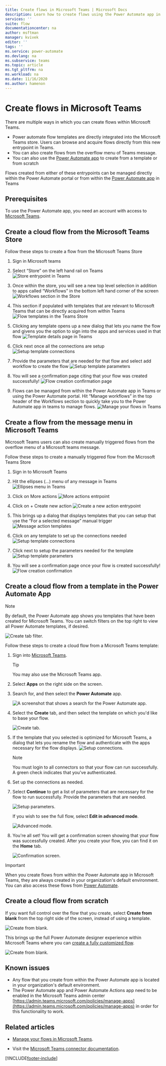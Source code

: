 ```yaml
---
title: Create flows in Microsoft Teams | Microsoft Docs
description: Learn how to create flows using the Power Automate app in Microsoft Teams
services: ''
suite: flow
documentationcenter: na
author: msftman
manager: kvivek
editor: ''
tags: ''
ms.service: power-automate
ms.devlang: na
ms.subservice: teams
ms.topic: article
ms.tgt_pltfrm: na
ms.workload: na
ms.date: 11/16/2020
ms.author: hamenon
---
```


# Create flows in Microsoft Teams

There are multiple ways in which you can create flows within Microsoft Teams.

- Power automate flow templates are directly integrated into the Microsoft Teams store. Users can browse and acquire flows directly from this new entrypoint in Teams.
- You can also create flows from the overflow menu of  Teams message. 
- You can also use the [Power Automate app](./install-teams-app.md) to create from a template or from scratch

Flows created from either of these entrypoints can be managed directly within the Power Automate portal or from within the [Power Automate app](./install-teams-app.md) in Teams

## Prerequisites

To use the Power Automate app, you need an account with access to [Microsoft Teams](https://teams.microsoft.com).

## Create a cloud flow from the Microsoft Teams Store

Follow these steps to create a flow from the Microsoft Teams Store

1.	Sign in Microsoft teams

2.	Select “Store” on the left hand rail on Teams  
![Store entrypoint in Teams](../media/power-automate-teams-app-create/Store-1.png)

3.	Once within the store, you will see a new top level selection in addition to apps called “Workflows” in the bottom left hand corner of the screen
![Workflows section in the Store](../media/power-automate-teams-app-create/Store-2.png)
 
4.	This section if populated with templates that are relevant to Microsoft Teams that can be directly acquired from within Teams
![Flow templates in the Teams Store](../media/power-automate-teams-app-create/store.jpg)
 
5.	Clicking any template opens up a new dialog that lets you name the flow and givens you the option to sign into the apps and services used in that flow
![Template details page in Teams](../media/power-automate-teams-app-create/Store-4.png)
 
6.	Click next once all the connections are setup
![Setup template connections](../media/power-automate-teams-app-create/Store-5.png)
 
7.	Provide the parameters that are needed for that flow and select add workflow to create the flow
![Setup template parameters](../media/power-automate-teams-app-create/Store-6.png)
 
8.	You will see a confirmation page citing that your flow was created successfully!
![Flow creation confirmation page](../media/power-automate-teams-app-create/Store-7.png)
 
9.	Flows can be managed from within the Power Automate app in Teams or using the Power Automate portal. Hit “Manage workflows” in the top header of the Workflows section to quickly take you to the Power Automate app in teams to manage flows.
![Manage your flows in Teams](../media/power-automate-teams-app-create/Store-8.png) 

## Create a flow from the message menu in Microsoft Teams

Microsoft Teams users can also create manually triggered flows from the overflow menu of a Microsoft teams message. 

Follow these steps to create a manually triggered flow from the Microsoft Teams Store
1.	Sign in to Microsoft Teams

2.	Hit the ellipses (…) menu of any message in Teams
![Ellipses menu in Teams](../media/power-automate-teams-app-create/create-action1.png) 
3.	Click on More actions
![More actions entrpoint](../media/power-automate-teams-app-create/create-action2.png) 
 
4.	Click on + Create new action
![Create a new action entrypoint](../media/power-automate-teams-app-create/create-action3.png) 
5.	This brings up a dialog that displays templates that you can setup that use the “For a selected message” manual trigger
![Message action templates](../media/power-automate-teams-app-create/create-action35.png) 
 
6.	Click on any template to set up the connections needed
![Setup template connections](../media/power-automate-teams-app-create/create-action4.png) 

7.	Click next to setup the parameters needed for the template
![Setup template parameters](../media/power-automate-teams-app-create/create-action5.png)

8.	You will see a confirmation page once your flow is created successfully!
![Flow creation confirmation](../media/power-automate-teams-app-create/create-action6.png)

## Create a cloud flow from a template in the Power Automate App

>[!NOTE]
>By default, the Power Automate app shows you templates that have been created for Microsoft Teams. You can switch filters on the top right to view all Power Automate templates, if desired.
 
![Create tab filter.](../media/power-automate-teams-app-create/create-filter.png)

Follow these steps to create a cloud flow from a Microsoft Teams template:

1. Sign into [Microsoft Teams](Https://Teams.Microsoft.com).

   >[!TIP]
   >You may also use the Microsoft Teams app.

1. Select **Apps** on the right side on the screen.
1. Search for, and then select the **Power Automate** app.

   ![A screenshot that shows a search for the Power Automate app.](../media/power-automate-teams-app-create/search-app.png)

1. Select the **Create** tab, and then select the template on which you'd like to base your flow.

   ![Create tab.](../media/power-automate-teams-app-create/create-tab.png)

1. If the template that you selected is optimized for Microsoft Teams, a dialog that lets you rename the flow and authenticate with the apps necessary for the flow displays.
   ![Setup connections.](../media/power-automate-teams-app-create/template1.png)

   >[!NOTE]
   >You must login to all connectors so that your flow can run successfully. A green check indicates that you've authenticated.

1. Set up the connections as needed.

1. Select **Continue** to get a list of parameters that are necessary for the flow to run successfully. Provide the parameters that are needed.
   
   ![Setup parameters.](../media/power-automate-teams-app-create/template2.png)

   If you wish to see the full flow, select **Edit in advanced mode**.
   
   ![Advanced mode.](../media/power-automate-teams-app-create/template-advanced.png)

1. You're all set! You will get a confirmation screen showing that your flow was successfully created. After you create your flow, you can find it on the **Home** tab.

   ![Confirmation screen.](../media/power-automate-teams-app-create/template3.png)

>[!IMPORTANT]
>When you create flows from within the Power Automate app in Microsoft Teams, they are always created in your organization's default environment. You can also access these flows from [Power Automate](https://flow.microsoft.com).

## Create a cloud flow from scratch

If you want full control over the flow that you create, select **Create from blank** from the top right side of the screen, instead of using a template.

   ![Create from blank.](../media/power-automate-teams-app-create/create-blank.png)

This brings up the full Power Automate designer experience within Microsoft Teams where you can [create a fully customized flow](../get-started-logic-flow.md).

   ![Create from blank.](../media/power-automate-teams-app-create/full-editor.png)


## Known issues

- Any flow that you create from within the Power Automate app is located in your organization's default environment.
- The Power Automate app and Power Automate Actions app need to be enabled in the Microsoft Teams admin center [https://admin.teams.microsoft.com/policies/manage-apps](https://admin.teams.microsoft.com/policies/manage-apps) in order for this functionality to work.

## Related articles
- [Manage your flows in Microsoft Teams](./teams-app-home.md).

- Visit the [Microsoft Teams connector documentation](/connectors/teams/).




[!INCLUDE[footer-include](../includes/footer-banner.md)]